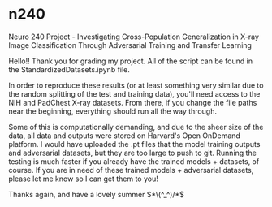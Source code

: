 # n240
Neuro 240 Project - Investigating Cross-Population Generalization in X-ray Image Classification Through Adversarial Training and Transfer Learning

Hello!! Thank you for grading my project. All of the script can be found in the StandardizedDatasets.ipynb file. 

In order to reproduce these results (or at least something very similar due to the random splitting of the test and training data), you'll need access to the NIH and PadChest X-ray datasets. From there, if you change the file paths near the beginning, everything should run all the way through.

Some of this is computationally demanding, and due to the sheer size of the data, all data and outputs were stored on Harvard's Open OnDemand platform. I would have uploaded the .pt files that the model training outputs and adversarial datasets, but they are too large to push to git. Running the testing is much faster if you already have the trained models + datasets, of course. If you are in need of these trained models + adversarial datasets, please let me know so I can get them to you!

Thanks again, and have a lovely summer $*\(^_^)/*$
